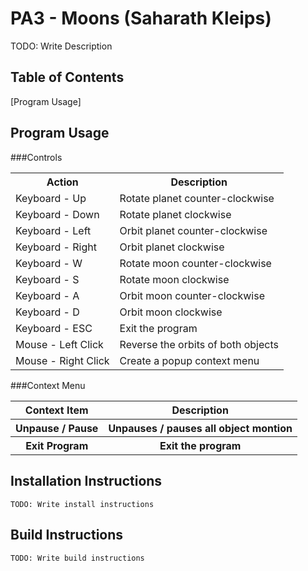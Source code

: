 # PA3 - Moons (Saharath Kleips)
TODO: Write Description

## Table of Contents
[Program Usage]

## Program Usage
###Controls
<table>
    <tbody>
        <tr>
            <th>Action</th>
            <th>Description</th>
        </tr>
        <tr>
            <td>Keyboard - Up</td>
            <td>Rotate planet counter-clockwise</td>
        </tr>
        <tr>
            <td>Keyboard - Down</td>
            <td>Rotate planet clockwise</td>
        </tr>
        <tr>
            <td>Keyboard - Left</td>
            <td>Orbit planet counter-clockwise</td>
        </tr>
        <tr>
            <td>Keyboard - Right</td>
            <td>Orbit planet clockwise</td>
        </tr>
        <tr>
            <td>Keyboard - W</td>
            <td>Rotate moon counter-clockwise</td>
        </tr>
        <tr>
            <td>Keyboard - S</td>
            <td>Rotate moon clockwise</td>
        </tr>
        <tr>
            <td>Keyboard - A</td>
            <td>Orbit moon counter-clockwise</td>
        </tr>
        <tr>
            <td>Keyboard - D</td>
            <td>Orbit moon clockwise</td>
        </tr>
        <tr>
            <td>Keyboard - ESC</td>
            <td>Exit the program</td>
        </tr>
        <tr>
            <td>Mouse - Left Click</td>
            <td>Reverse the orbits of both objects</td>
        </tr>
        <tr>
            <td>Mouse - Right Click</td>
            <td>Create a popup context menu</td>
        </tr>
    </tbody>
</table>

###Context Menu
<table>
    <tbody>
        <tr>
            <th>Context Item</th>
            <th>Description</th>
        </tr>
            <th>Unpause / Pause</th>
            <th>Unpauses / pauses all object montion</th>
        <tr>
        </tr>
        <tr>
            <th>Exit Program</th>
            <th>Exit the program</th>
        </tr>
    </tbody>
</table>

## Installation Instructions
```
TODO: Write install instructions
```

## Build Instructions
```
TODO: Write build instructions
```